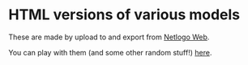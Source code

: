 # HTML versions of various models
These are made by upload to and export from [Netlogo Web](http://netlogoweb.org/launch#Load).

You can play with them (and some other random stuff!) [here](https://southosullivan.com/misc/).
